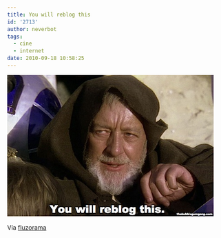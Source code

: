 ```yaml
---
title: You will reblog this
id: '2713'
author: neverbot
tags:
  - cine
  - internet
date: 2010-09-18 10:58:25
---
```


![201009181057.jpg](./you-will-reblog-this/201009181057.jpg)

Vía [fluzorama](http://fluzo.tumblr.com/post/1131792935/youwillreblog)
